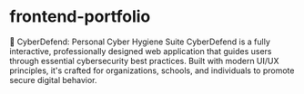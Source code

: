 # frontend-portfolio
🔐 CyberDefend: Personal Cyber Hygiene Suite CyberDefend is a fully interactive, professionally designed web application that guides users through essential cybersecurity best practices. Built with modern UI/UX principles, it's crafted for organizations, schools, and individuals to promote secure digital behavior.
